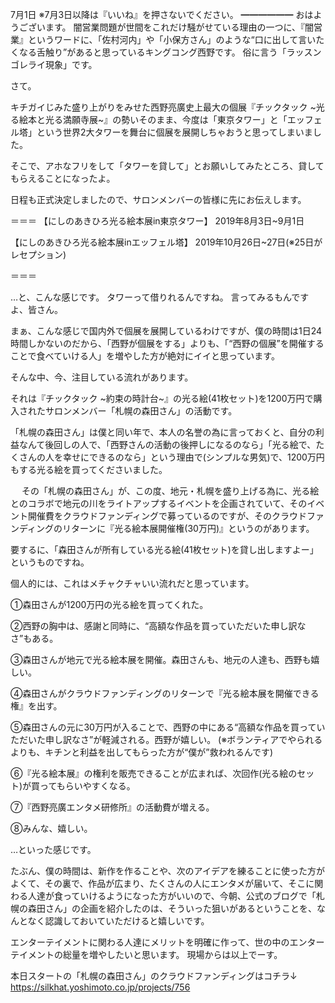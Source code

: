 7月1日 ※7月3日以降は『いいね』を押さないでください。
━━━━━━
おはようございます。
闇営業問題が世間をこれだけ騒がせている理由の一つに、『闇営業』というワードに、「佐村河内」や「小保方さん」のような“口に出して言いたくなる舌触り”があると思っているキングコング西野です。
俗に言う「ラッスンゴレライ現象」です。

さて。

キチガイじみた盛り上がりをみせた西野亮廣史上最大の個展『チックタック ~光る絵本と光る満願寺展~』の勢いそのまま、今度は「東京タワー」と「エッフェル塔」という世界2大タワーを舞台に個展を展開しちゃおうと思ってしまいました。

そこで、アホなフリをして「タワーを貸して」とお願いしてみたところ、貸してもらえることになったよ。

日程も正式決定しましたので、サロンメンバーの皆様に先にお伝えします。

＝＝＝
【にしのあきひろ光る絵本展in東京タワー】
2019年8月3日~9月1日

【にしのあきひろ光る絵本展inエッフェル塔】
2019年10月26日~27日(※25日がレセプション)

＝＝＝

…と、こんな感じです。
タワーって借りれるんですね。
言ってみるもんですよ、皆さん。

まぁ、こんな感じで国内外で個展を展開しているわけですが、僕の時間は1日24時間しかないのだから、「西野が個展をする」よりも、「“西野の個展”を開催することで食べていける人」を増やした方が絶対にイイと思っています。

そんな中、今、注目している流れがあります。

それは『チックタック ~約束の時計台~』の光る絵(41枚セット)を1200万円で購入されたサロンメンバー「札幌の森田さん」の活動です。

「札幌の森田さん」は僕と同い年で、本人の名誉の為に言っておくと、自分の利益なんて後回しの人で、「西野さんの活動の後押しになるのなら」「光る絵で、たくさんの人を幸せにできるのなら」という理由で(シンプルな男気)で、1200万円もする光る絵を買ってくださいました。

　
その「札幌の森田さん」が、この度、地元・札幌を盛り上げる為に、光る絵とのコラボで地元の川をライトアップするイベントを企画されていて、そのイベント開催費をクラウドファンディングで募っているのですが、そのクラウドファンディングのリターンに『光る絵本展開催権(30万円)』というのがあります。

要するに、「森田さんが所有している光る絵(41枚セット)を貸し出しますよー」というものですね。

個人的には、これはメチャクチャいい流れだと思っています。　　

①森田さんが1200万円の光る絵を買ってくれた。

②西野の胸中は、感謝と同時に、“高額な作品を買っていただいた申し訳なさ”もある。

③森田さんが地元で光る絵本展を開催。森田さんも、地元の人達も、西野も嬉しい。

④森田さんがクラウドファンディングのリターンで『光る絵本展を開催できる権』を出す。　

⑤森田さんの元に30万円が入ることで、西野の中にある“高額な作品を買っていただいた申し訳なさ”が軽減される。西野が嬉しい。
(※ボランティアでやられるよりも、キチンと利益を出してもらった方が“僕が”救われるんです)

⑥『光る絵本展』の権利を販売できることが広まれば、次回作(光る絵のセット)が買ってもらいやすくなる。

⑦『西野亮廣エンタメ研修所』の活動費が増える。

⑧みんな、嬉しい。

…といった感じです。

たぶん、僕の時間は、新作を作ることや、次のアイデアを練ることに使った方がよくて、その裏で、作品が広まり、たくさんの人にエンタメが届いて、そこに関わる人達が食っていけるようになった方がいいので、今朝、公式のブログで「札幌の森田さん」の企画を紹介したのは、そういった狙いがあるということを、なんとなく認識しておいていただけると嬉しいです。

エンターテイメントに関わる人達にメリットを明確に作って、世の中のエンターテイメントの総量を増やしたいと思います。
現場からは以上でーす。

本日スタートの「札幌の森田さん」のクラウドファンディングはコチラ↓
https://silkhat.yoshimoto.co.jp/projects/756
